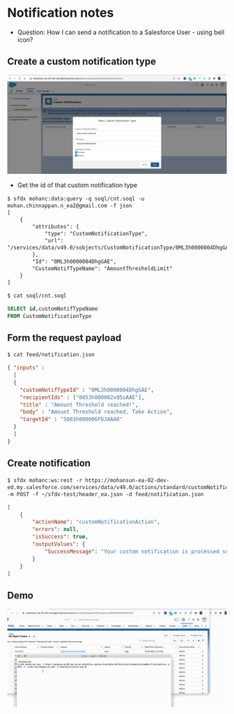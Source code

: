 # Notification notes
- Question: How I can send a notification to a Salesforce User - using bell icon?

## Create a custom notification type
![custom notification type](img/custom-note-create-1.png )

- Get the id of that custom notification type
```
$ sfdx mohanc:data:query -q soql/cnt.soql -u mohan.chinnappan.n_ea2@gmail.com -f json
[
    {
        "attributes": {
            "type": "CustomNotificationType",
            "url": "/services/data/v49.0/sobjects/CustomNotificationType/0ML3h0000004DhgGAE"
        },
        "Id": "0ML3h0000004DhgGAE",
        "CustomNotifTypeName": "AmountThresholdLimit"
    }
]
```

```
$ cat soql/cnt.soql 
```
```sql
SELECT id,customNotifTypeName 
FROM CustomNotificationType

```

## Form the request payload

```
$ cat feed/notification.json 
```

```json
{ "inputs" :
  [
  {
    "customNotifTypeId" : "0ML3h0000004DhgGAE",
    "recipientIds" : ["0053h000002xQ5sAAE"],
    "title" : "Amount Threshold reached!",
    "body" : "Amount Threshold reached, Take Action",
    "targetId" : "5003h000006FbJAAA0"
  }
  ]
}

```

## Create notification
```
$ sfdx mohanc:ws:rest -r https://mohansun-ea-02-dev-ed.my.salesforce.com/services/data/v49.0/actions/standard/customNotificationAction -m POST -f ~/sfdx-test/header_ea.json -d feed/notification.json 
```

```json
[
    {
        "actionName": "customNotificationAction",
        "errors": null,
        "isSuccess": true,
        "outputValues": {
            "SuccessMessage": "Your custom notification is processed successfully."
        }
    }
]
```
## Demo

![notification demo](img/notification-1.gif) 

